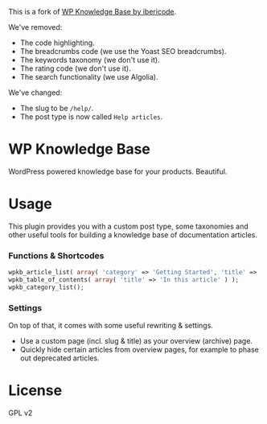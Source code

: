 This is a fork of [WP Knowledge Base by ibericode](https://github.com/ibericode/wp-knowledge-base).

We've removed:

* The code highlighting.
* The breadcrumbs code (we use the Yoast SEO breadcrumbs).
* The keywords taxonomy (we don't use it).
* The rating code (we don't use it).
* The search functionality (we use Algolia).

We've changed:

* The slug to be `/help/`.
* The post type is now called `Help articles`.

WP Knowledge Base
=======

WordPress powered knowledge base for your products. Beautiful.

# Usage

This plugin provides you with a custom post type, some taxonomies and other useful tools for building a knowledge base of documentation articles.

### Functions & Shortcodes

```php
wpkb_article_list( array( 'category' => 'Getting Started', 'title' => 'Start here..' ) );
wpkb_table_of_contents( array( 'title' => 'In this article' ) );
wpkb_category_list();
```

### Settings

On top of that, it comes with some useful rewriting & settings.

- Use a custom page (incl. slug & title) as your overview (archive) page.
- Quickly hide certain articles from overview pages, for example to phase out deprecated articles.

# License

GPL v2
